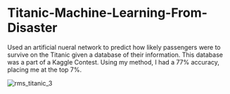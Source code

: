 # Titanic-Machine-Learning-From-Disaster

Used an artificial nueral network to predict how likely passengers were to survive on the Titanic given a database of their information.  This database was a part of a Kaggle Contest.  Using my method, I had a 77% accuracy, placing me at the top 7%.

![rms_titanic_3](https://user-images.githubusercontent.com/19231111/40026495-8f25d19e-57a3-11e8-9640-cb14cb3dbddc.jpg)

